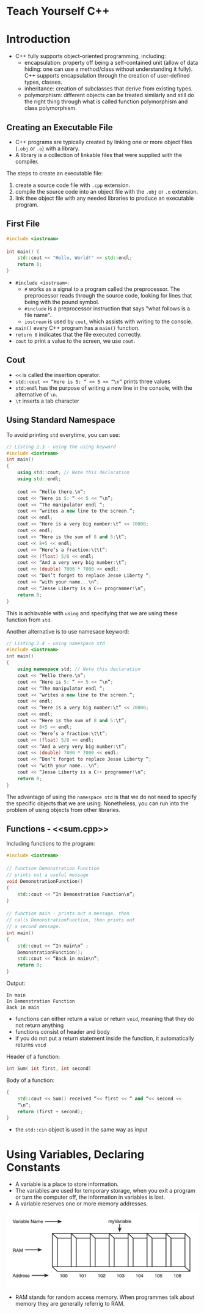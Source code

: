 # Teach Yourself C++
# Introduction
- C++ fully supports object-oriented programming, including:
    - encapsulation: property off being a self-contained unit (allow of data hiding: one can use a method/class without understanding it fully). C++ supports encapsulation through the creation of user-defined types, classes.
    - inheritance: creation of subclasses that derive from existing types.
    - polymorphism: different objects can be treated similarly and still do the right thing through what is called function polymorphism and class polymorphism.


## Creating an Executable File
- C++ programs are typically created by linking one or more object files (`.obj` or `.o`) with a library.
- A library is a collection of linkable files that were supplied with the compiler.

The steps to create an executable file:
1. create a source code file with `.cpp` extension.
2. compile the source code into an object file with the `.obj` or `.o` extension.
3. link thee object file with any needed libraries to produce an executable program.

## First File
```cpp
#include <iostream>

int main() {
    std::cout << "Hello, World!" << std::endl;
    return 0;
}
```

- `#include <iostream>`:
    - `#` works as a signal to a program called the preprocessor. The preprocessor reads through the source code, looking for lines that being with the pound symbol.
    - `#include` is a preprocessor instruction that says "what follows is a file name".
    - `iostream` is used by `cout`, which assists with writing to the console.
- `main()` every C++ program has a `main()` function.
- `return 0` indicates that the file executed correctly.
- `cout` to print a value to the screen, we use `cout`.

## Cout
- `<<` is called the insertion operator.
- `std::cout << “Here is 5: “ << 5 << “\n”` prints three values
- `std:endl` has the purpose of writing a new line in the console, with the alternative of `\n`.
- `\t` inserts a tab character

## Using Standard Namespace
To avoid printing `std` everytime, you can use:
```cpp
// Listing 2.3 - using the using keyword
#include <iostream>
int main()
{
    using std::cout; // Note this declaration
    using std::endl;

    cout << “Hello there.\n”;
    cout << “Here is 5: “ << 5 << “\n”;
    cout << “The manipulator endl “;
    cout << “writes a new line to the screen.”;
    cout << endl;
    cout << “Here is a very big number:\t” << 70000;
    cout << endl;
    cout << “Here is the sum of 8 and 5:\t”;
    cout << 8+5 << endl;
    cout << “Here’s a fraction:\t\t”;
    cout << (float) 5/8 << endl;
    cout << “And a very very big number:\t”;
    cout << (double) 7000 * 7000 << endl;
    cout << “Don’t forget to replace Jesse Liberty “;
    cout << “with your name...\n”;
    cout << “Jesse Liberty is a C++ programmer!\n”;
    return 0;
}
```
This is achiavable with `using` and specifying that we are using these function from `std`.

Another alternative is to use namesace keyword:

```cpp
// Listing 2.4 - using namespace std
#include <iostream>
int main()
{
    using namespace std; // Note this declaration
    cout << “Hello there.\n”;
    cout << “Here is 5: “ << 5 << “\n”;
    cout << “The manipulator endl “;
    cout << “writes a new line to the screen.”;
    cout << endl;
    cout << “Here is a very big number:\t” << 70000;
    cout << endl;
    cout << “Here is the sum of 8 and 5:\t”;
    cout << 8+5 << endl;
    cout << “Here’s a fraction:\t\t”;
    cout << (float) 5/8 << endl;
    cout << “And a very very big number:\t”;
    cout << (double) 7000 * 7000 << endl;
    cout << “Don’t forget to replace Jesse Liberty “;
    cout << “with your name...\n”;
    cout << “Jesse Liberty is a C++ programmer!\n”;
    return 0;
}
```

The advantage of using the `namespace std` is that we do not need to specify the specific objects that we are using. Nonetheless, you can run into the problem of using objects from other libraries.

## Functions - <<sum.cpp>>
Including functions to the program:

```cpp
#include <iostream>

// function Demonstration Function
// prints out a useful message
void DemonstrationFunction()
{
    std::cout << “In Demonstration Function\n”;
}

// function main - prints out a message, then
// calls DemonstrationFunction, then prints out
// a second message.
int main()
{
    std::cout << “In main\n” ;
    DemonstrationFunction();
    std::cout << “Back in main\n”;
    return 0;
}
```

Output:
```
In main
In Demonstration Function
Back in main
```

- functions can either return a value or return `void`, meaning that they do not return anything
- functions consist of header and body
- if you do not put a return statement inside the function, it automatically returns `void`

Header of a function:
```cpp
int Sum( int first, int second)
```

Body of a function:
```cpp
{
    std::cout << Sum() received “<< first << “ and “<< second <<
    “\n”;
    return (first + second);
}
```
- the `std::cin` object is used in the same way as input

# Using Variables, Declaring Constants
- A variable is a place to store information.
- The variables are used for temporary storage, when you exit a program or turn the computer off, the information in variables is lost.
- A variable reserves one or more memory addresses.

![](assets/ty001.png)

- RAM stands for random access memory. When programmes talk about memory they are generally referrig to RAM.



